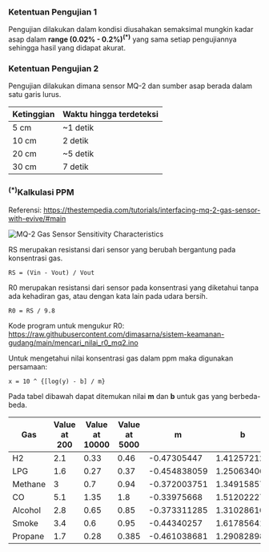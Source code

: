 
### Ketentuan Pengujian 1

Pengujian dilakukan dalam kondisi diusahakan semaksimal mungkin kadar asap dalam **range (0.02% - 0.2%)<sup>(*)</sup>** yang sama setiap pengujiannya sehingga hasil yang didapat akurat.

### Ketentuan Pengujian 2

Pengujian dilakukan dimana sensor MQ-2 dan sumber asap berada dalam satu garis lurus.

| Ketinggian | Waktu hingga terdeteksi |
| ---------- | ------------------------|
| 5 cm       | ~1 detik                |
| 10 cm      | 2 detik                 |
| 20 cm      | ~5 detik                |
| 30 cm      | 7 detik                 |

### <sup>(*)</sup>Kalkulasi PPM

Referensi: https://thestempedia.com/tutorials/interfacing-mq-2-gas-sensor-with-evive/#main

![MQ-2 Gas Sensor Sensitivity Characteristics](https://thestempedia.com/wp-content/uploads/2019/03/Gas-Sensor-MQ2.png "MQ-2 Characteristics")

RS merupakan resistansi dari sensor yang berubah bergantung pada konsentrasi gas.

`RS = (Vin - Vout) / Vout`

R0 merupakan resistansi dari sensor pada konsentrasi yang diketahui tanpa ada kehadiran gas, atau dengan kata lain pada udara bersih.

`R0 = RS / 9.8`

Kode program untuk mengukur R0: https://raw.githubusercontent.com/dimasarna/sistem-keamanan-gudang/main/mencari_nilai_r0_mq2.ino

Untuk mengetahui nilai konsentrasi gas dalam ppm maka digunakan persamaan:

`x = 10 ^ {[log(y) - b] / m}`

Pada tabel dibawah dapat ditemukan nilai **m** dan **b** untuk gas yang berbeda-beda.

| Gas | Value at 200 | Value at 10000 | Value at 5000 | m | b |
| -   | -            | -              | -             | - | - |
| H2      | 2.1 | 0.33 | 0.46  | -0.47305447  | 1.412572126 |
| LPG     | 1.6	| 0.27 | 0.37  | -0.454838059 | 1.25063406  |
| Methane | 3   | 0.7  | 0.94  | -0.372003751 | 1.349158571 |
| CO      | 5.1 | 1.35 | 1.8   | -0.33975668  | 1.512022272 |
| Alcohol | 2.8 | 0.65 | 0.85  | -0.373311285 | 1.310286169 |
| Smoke   | 3.4 | 0.6  | 0.95  | -0.44340257  | 1.617856412 |
| Propane | 1.7 | 0.28 | 0.385 | -0.461038681 | 1.290828982 |
